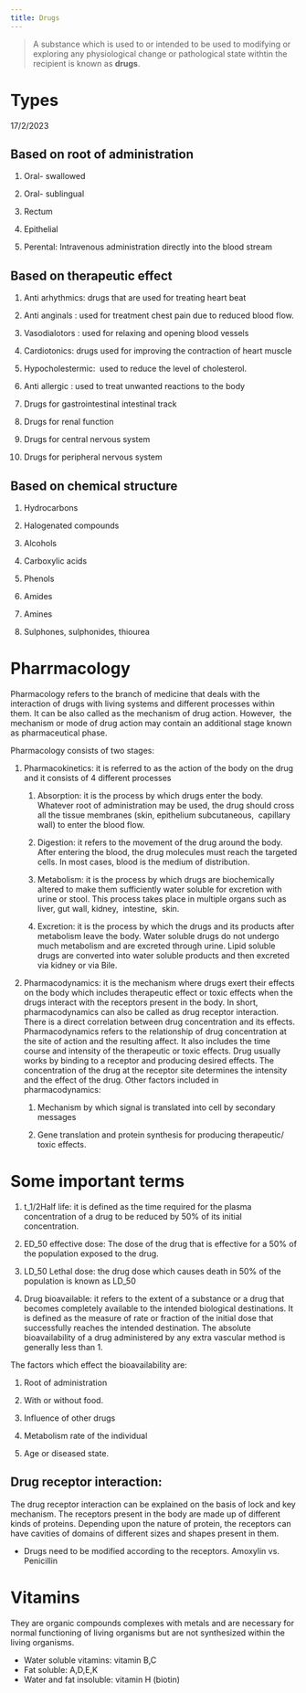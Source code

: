 ```yaml
---
title: Drugs
---
```

> A substance which is used to or intended to be used to modifying or exploring any physiological change or pathological state withtin the recipient is known as **drugs**.

# Types
17/2/2023 

## Based on root of administration 

1.  Oral- swallowed 
    
2.  Oral- sublingual 
    
3.  Rectum 
    
4.  Epithelial 
    
5.  Perental: Intravenous administration directly into the blood stream 
    

## Based on therapeutic effect 

1.  Anti arhythmics: drugs that are used for treating heart beat 
    
2.  Anti anginals : used for treatment chest pain due to reduced blood flow. 
    
3.  Vasodialotors : used for relaxing and opening blood vessels  
    
4.  Cardiotonics: drugs used for improving the contraction of heart muscle 
    
5.  Hypocholestermic:  used to reduce the level of cholesterol. 
    
6.  Anti allergic : used to treat unwanted reactions to the body 
    
7.  Drugs for gastrointestinal intestinal track 
    
8.  Drugs for renal function 
    
9.  Drugs for central nervous system 
    
10.  Drugs for peripheral nervous system 
    

## Based on chemical structure 

1.  Hydrocarbons 
    
2.  Halogenated compounds 
    
3.  Alcohols 
    
4.  Carboxylic acids 
    
5.  Phenols 
    
6.  Amides  
    
7.  Amines 
    
8.  Sulphones, sulphonides, thiourea 
    
# Pharrmacology
Pharmacology refers to the branch of medicine that deals with the interaction of drugs with living systems and different processes within them. It can be also called as the mechanism of drug action. However,  the mechanism or mode of drug action may contain an additional stage known as pharmaceutical phase.  

Pharmacology consists of two stages: 

1.  Pharmacokinetics: it is referred to as the action of the body on the drug and it consists of 4 different processes 
    
    1.  Absorption: it is the process by which drugs enter the body. Whatever root of administration may be used, the drug should cross all the tissue membranes (skin, epithelium subcutaneous,  capillary wall) to enter the blood flow. 
        
    2.  Digestion: it refers to the movement of the drug around the body. After entering the blood, the drug molecules must reach the targeted cells. In most cases, blood is the medium of distribution. 
        
    3.  Metabolism: it is the process by which drugs are biochemically altered to make them sufficiently water soluble for excretion with urine or stool. This process takes place in multiple organs such as liver, gut wall, kidney,  intestine,  skin.  
        
    4.  Excretion: it is the process by which the drugs and its products after metabolism leave the body. Water soluble drugs do not undergo much metabolism and are excreted through urine. Lipid soluble drugs are converted into water soluble products and then excreted via kidney or via Bile.  
        
2.  Pharmacodynamics: it is the mechanism where drugs exert their effects on the body which includes therapeutic effect or toxic effects when the drugs interact with the receptors present in the body. In short, pharmacodynamics can also be called as drug receptor interaction. There is a direct correlation between drug concentration and its effects. Pharmacodynamics refers to the relationship of drug concentration at the site of action and the resulting affect. It also includes the time course and intensity of the therapeutic or toxic effects. Drug usually works by binding to a receptor and producing desired effects. The concentration of the drug at the receptor site determines the intensity and the effect of the drug. Other factors included in pharmacodynamics: 
    
    1.  Mechanism by which signal is translated into cell by secondary messages 
        
    2.  Gene translation and protein synthesis for producing therapeutic/ toxic effects.  
        

# Some important terms  

1.  t_1/2Half life: it is defined as the time required for the plasma concentration of a drug to be reduced by 50% of its initial concentration.  
    
2.  ED_50 effective dose: The dose of the drug that is effective for a 50% of the population exposed to the drug.  
    
3.  LD_50 Lethal dose: the drug dose which causes death in 50% of the population is known as LD_50 
    
4.  Drug bioavailable: it refers to the extent of a substance or a drug that becomes completely available to the intended biological destinations. It is defined as the measure of rate or fraction of the initial dose that successfully reaches the intended destination. The absolute bioavailability of a drug administered by any extra vascular method is generally less than 1. 
    

The factors which effect the bioavailability are: 

1.  Root of administration  
    
2.  With or without food. 
    
3.  Influence of other drugs 
    
4.  Metabolism rate of the individual 
    
5.  Age or diseased state. 
    

## Drug receptor interaction:  

The drug receptor interaction can be explained on the basis of lock and key mechanism. The receptors present in the body are made up of different kinds of proteins. Depending upon the nature of protein, the receptors can have cavities of domains of different sizes and shapes present in them.  
- Drugs need to be modified according to the receptors. Amoxylin vs. Penicillin

# Vitamins 

They are organic compounds complexes with metals and are necessary for normal functioning of living organisms but are not synthesized within the living organisms.  

- Water soluble vitamins: vitamin B,C
- Fat soluble: A,D,E,K 
- Water and fat insoluble: vitamin H (biotin) 

